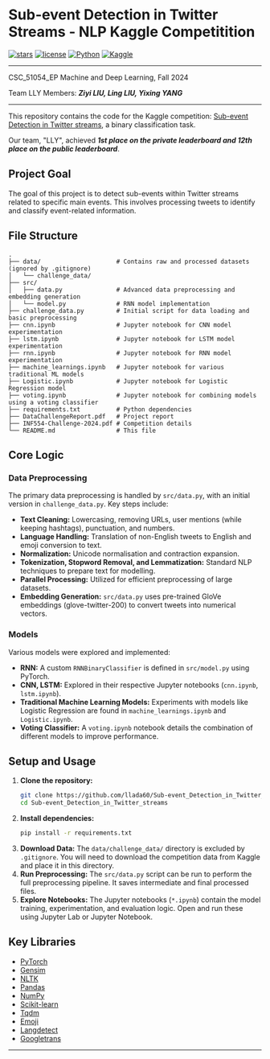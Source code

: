 # Sub-event Detection in Twitter Streams - NLP Kaggle Competitition

[//]: # (The badges)
[![stars](https://img.shields.io/github/stars/llada60/Sub-event_Detection_in_Twitter_streams?style=social)]()
[![license](https://img.shields.io/github/license/llada60/Sub-event_Detection_in_Twitter_streams)](LICENSE)
[![Python](https://img.shields.io/badge/Python-3.8%2B-blue.svg)](https://www.python.org/downloads/)
[![Kaggle](https://img.shields.io/badge/Kaggle-Sub--event%20Detection%20in%20Twitter%20Streams-blue?logo=kaggle)](https://www.kaggle.com/competitions/sub-event-detection-in-twitter-streams)

---
CSC_51054_EP Machine and Deep Learning, Fall 2024

Team LLY Members: **_Ziyi LIU, Ling LIU, Yixing YANG_**

---

This repository contains the code for the Kaggle
competition: [Sub-event Detection in Twitter streams](https://www.kaggle.com/competitions/sub-event-detection-in-twitter-streams), a binary classification task.

Our team, "LLY", achieved **_1st place on the private leaderboard and 12th place on the public leaderboard_**.

## Project Goal

The goal of this project is to detect sub-events within Twitter streams related to specific main events. This involves
processing tweets to identify and classify event-related information.

## File Structure

```
.
├── data/                     # Contains raw and processed datasets (ignored by .gitignore)
│   └── challenge_data/
├── src/
│   ├── data.py               # Advanced data preprocessing and embedding generation
│   └── model.py              # RNN model implementation
├── challenge_data.py         # Initial script for data loading and basic preprocessing
├── cnn.ipynb                 # Jupyter notebook for CNN model experimentation
├── lstm.ipynb                # Jupyter notebook for LSTM model experimentation
├── rnn.ipynb                 # Jupyter notebook for RNN model experimentation
├── machine_learnings.ipynb   # Jupyter notebook for various traditional ML models
├── Logistic.ipynb            # Jupyter notebook for Logistic Regression model
├── voting.ipynb              # Jupyter notebook for combining models using a voting classifier
├── requirements.txt          # Python dependencies
├── DataChallengeReport.pdf   # Project report
├── INF554-Challenge-2024.pdf # Competition details
└── README.md                 # This file
```

## Core Logic

### Data Preprocessing

The primary data preprocessing is handled by `src/data.py`, with an initial version in `challenge_data.py`. Key steps
include:

* **Text Cleaning:** Lowercasing, removing URLs, user mentions (while keeping hashtags), punctuation, and numbers.
* **Language Handling:** Translation of non-English tweets to English and emoji conversion to text.
* **Normalization:** Unicode normalisation and contraction expansion.
* **Tokenization, Stopword Removal, and Lemmatization:** Standard NLP techniques to prepare text for modelling.
* **Parallel Processing:** Utilized for efficient preprocessing of large datasets.
* **Embedding Generation:** `src/data.py` uses pre-trained GloVe embeddings (glove-twitter-200) to convert tweets into
  numerical vectors.

### Models

Various models were explored and implemented:

* **RNN:** A custom `RNNBinaryClassifier` is defined in `src/model.py` using PyTorch.
* **CNN, LSTM:** Explored in their respective Jupyter notebooks (`cnn.ipynb`, `lstm.ipynb`).
* **Traditional Machine Learning Models:** Experiments with models like Logistic Regression are found in
  `machine_learnings.ipynb` and `Logistic.ipynb`.
* **Voting Classifier:** A `voting.ipynb` notebook details the combination of different models to improve performance.

## Setup and Usage

1. **Clone the repository:**
   ```bash
   git clone https://github.com/llada60/Sub-event_Detection_in_Twitter_streams.git
   cd Sub-event_Detection_in_Twitter_streams
   ```
2. **Install dependencies:**
   ```bash
   pip install -r requirements.txt
   ```
3. **Download Data:** The `data/challenge_data/` directory is excluded by `.gitignore`. You will need to download the
   competition data from Kaggle and place it in this directory.
4. **Run Preprocessing:**
   The `src/data.py` script can be run to perform the full preprocessing pipeline. It saves intermediate and final
   processed files.
5. **Explore Notebooks:** The Jupyter notebooks (`*.ipynb`) contain the model training, experimentation, and evaluation
   logic. Open and run these using Jupyter Lab or Jupyter Notebook.

## Key Libraries

* [PyTorch](https://pytorch.org/)
* [Gensim](https://radimrehurek.com/gensim/)
* [NLTK](https://www.nltk.org/)
* [Pandas](https://pandas.pydata.org/)
* [NumPy](https://numpy.org/)
* [Scikit-learn](https://scikit-learn.org/)
* [Tqdm](https://tqdm.github.io/)
* [Emoji](https://pypi.org/project/emoji/)
* [Langdetect](https://pypi.org/project/langdetect/)
* [Googletrans](https://pypi.org/project/googletrans/)

---
